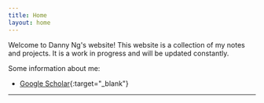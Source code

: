 ```yaml
---
title: Home
layout: home
---
```


Welcome to Danny Ng's website! This website is a collection of my notes and projects. It is a work in progress and will be updated constantly.

Some information about me:

- [Google Scholar](https://scholar.google.com/citations?user=_RwJ8ekAAAAJ){:target="_blank"}

----
